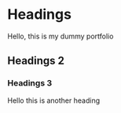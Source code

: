 # Headings
Hello, this is my dummy portfolio


## Headings 2

### Headings 3

Hello this is another heading
